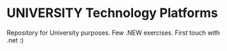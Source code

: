 # UNIVERSITY Technology Platforms
Repository for University purposes. Few .NEW exercises. First touch with .net :)
